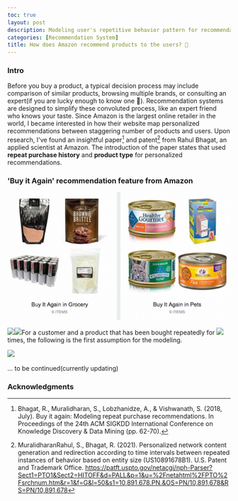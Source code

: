 ```yaml
---
toc: true
layout: post
description: Modeling user's repetitive behavior pattern for recommendation system
categories: [Recommendation System]
title: How does Amazon recommend products to the users? 🔎
---
```

### Intro

Before you buy a product, a typical decision process may include comparison of similar products, browsing multiple brands, or consulting an expert(if you are lucky enough to know one 🤔). Recommendation systems are designed to simplify these convoluted process, like an expert friend who knows your taste. Since Amazon is the largest online retailer in the world, I became interested in how their website map personalized recommendations between staggering number of products and users. Upon research, I've found an insightful paper[^1] and patent[^2] from Rahul Bhagat, an applied scientist at Amazon. The introduction of the paper states that used **repeat purchase history** and **product type** for personalized recommendations.


### 'Buy it Again' recommendation feature from Amazon
![bia](https://github.com/repoofideas/blog/blob/master/images/amazon/bia.png?raw=true)

For a customer <img src="https://render.githubusercontent.com/render/math?math=C_{j} = -1" style="float:left"> and a product <img src="https://render.githubusercontent.com/render/math?math=A_{i} = -1" style="float:left"> that has been bought repeatedly for <img src="https://render.githubusercontent.com/render/math?math=k"> times, the following is the first assumption for the modeling.

<img src="https://render.githubusercontent.com/render/math?math=P_{A_{i}}\left(t_{k+1}=t \mid t_{1,}, t_{2,}, t_{3}, \ldots t_{k}\right)"> 



... to be continued(currently updating)

### Acknowledgments
[^1]:Bhagat, R., Muralidharan, S., Lobzhanidze, A., & Vishwanath, S. (2018, July). Buy it again: Modeling repeat purchase recommendations. In Proceedings of the 24th ACM SIGKDD International Conference on Knowledge Discovery & Data Mining (pp. 62-70).
[^2]:MuralidharanRahul, S., Bhagat, R. (2021). Personalized network content generation and redirection according to time intervals between repeated instances of behavior based on entity size (US10891678B1). U.S. Patent and Trademark Office. https://patft.uspto.gov/netacgi/nph-Parser?Sect1=PTO1&Sect2=HITOFF&d=PALL&p=1&u=%2Fnetahtml%2FPTO%2Fsrchnum.htm&r=1&f=G&l=50&s1=10,891,678.PN.&OS=PN/10,891,678&RS=PN/10,891,678

